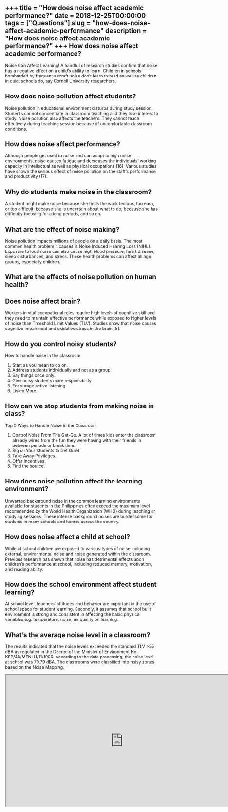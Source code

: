 +++
title = "How does noise affect academic performance?"
date = 2018-12-25T00:00:00
tags = ["Questions"]
slug = "how-does-noise-affect-academic-performance"
description = "How does noise affect academic performance?"
+++
How does noise affect academic performance?
-------------------------------------------

Noise Can Affect Learning! A handful of research studies confirm that noise has a negative effect on a child’s ability to learn. Children in schools bombarded by frequent aircraft noise don’t learn to read as well as children in quiet schools do, say Cornell University researchers.

How does noise pollution affect students?
-----------------------------------------

Noise pollution in educational environment disturbs during study session. Students cannot concentrate in classroom teaching and they lose interest to study. Noise pollution also affects the teachers. They cannot teach effectively during teaching session because of uncomfortable classroom conditions.

How does noise affect performance?
----------------------------------

Although people get used to noise and can adapt to high noise environments, noise causes fatigue and decreases the individuals’ working capacity in intellectual as well as physical occupations (16). Various studies have shown the serious effect of noise pollution on the staff’s performance and productivity (17).

Why do students make noise in the classroom?
--------------------------------------------

A student might make noise because she finds the work tedious, too easy, or too difficult; because she is uncertain about what to do; because she has difficulty focusing for a long periods, and so on.

What are the effect of noise making?
------------------------------------

Noise pollution impacts millions of people on a daily basis. The most common health problem it causes is Noise Induced Hearing Loss (NIHL). Exposure to loud noise can also cause high blood pressure, heart disease, sleep disturbances, and stress. These health problems can affect all age groups, especially children.

What are the effects of noise pollution on human health?
--------------------------------------------------------

Does noise affect brain?
------------------------

Workers in vital occupational roles require high levels of cognitive skill and they need to maintain effective performance while exposed to higher levels of noise than Threshold Limit Values (TLV). Studies show that noise causes cognitive impairment and oxidative stress in the brain \[5\].

How do you control noisy students?
----------------------------------

How to handle noise in the classroom

1. Start as you mean to go on.
2. Address students individually and not as a group.
3. Say things once only.
4. Give noisy students more responsibility.
5. Encourage active listening.
6. Listen More.

How can we stop students from making noise in class?
----------------------------------------------------

Top 5 Ways to Handle Noise in the Classroom

1. Control Noise From The Get-Go. A lot of times kids enter the classroom already wired from the fun they were having with their friends in between periods or break time.
2. Signal Your Students to Get Quiet.
3. Take Away Privileges.
4. Offer Incentives.
5. Find the source.

How does noise pollution affect the learning environment?
---------------------------------------------------------

Unwanted background noise in the common learning environments available for students in the Philippines often exceed the maximum level recommended by the World Health Organization (WHO) during teaching or studying sessions. These intense background noises are burdensome for students in many schools and homes across the country.

How does noise affect a child at school?
----------------------------------------

While at school children are exposed to various types of noise including external, environmental noise and noise generated within the classroom. Previous research has shown that noise has detrimental effects upon children’s performance at school, including reduced memory, motivation, and reading ability.

How does the school environment affect student learning?
--------------------------------------------------------

At school level, teachers’ attitudes and behavior are important in the use of school space for student learning. Secondly, it assumes that school built environment is strong and consistent in affecting the basic physical variables e.g. temperature, noise, air quality on learning.

What’s the average noise level in a classroom?
----------------------------------------------

The results indicated that the noise levels exceeded the standard TLV &gt;55 dBA as regulated in the Decree of the Minister of Environment No. KEP/48/MENLH/11/1996. According to the data processing, the noise level at school was 70.79 dBA. The classrooms were classified into noisy zones based on the Noise Mapping.

<iframe allow="accelerometer; autoplay; clipboard-write; encrypted-media; gyroscope; picture-in-picture" allowfullscreen="" class="__youtube_prefs__  epyt-is-override  no-lazyload" data-no-lazy="1" data-origheight="433" data-origwidth="770" data-skipgform_ajax_framebjll="" height="433" id="_ytid_84694" loading="lazy" src="https://www.youtube.com/embed/OQWmaYjyolE?enablejsapi=1&autoplay=0&cc_load_policy=0&cc_lang_pref=&iv_load_policy=1&loop=0&modestbranding=0&rel=1&fs=1&playsinline=0&autohide=2&theme=dark&color=red&controls=1&" title="YouTube player" width="770"></iframe>
